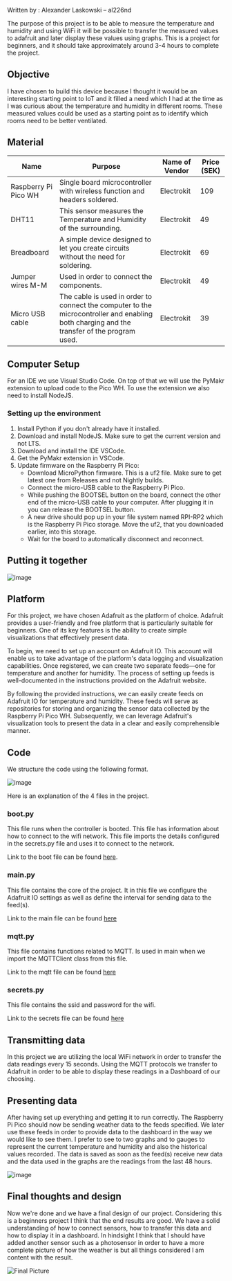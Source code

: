 

Written by : Alexander Laskowski – al226nd
 
The purpose of this project is to be able to measure the temperature and humidity and using WiFi it will be possible to transfer the measured values to adafruit and later display these values using graphs. 
This is a project for beginners, and it should take approximately around 3-4 hours to complete the project.

## Objective

I have chosen to build this device because I thought it would be an interesting starting point to IoT and it filled a need which I had at the time as I was curious about the temperature and humidity in different rooms. These measured values could be used as a starting point as to identify which rooms need to be better ventilated.

## Material

| Name  | Purpose | Name of Vendor | Price (SEK) |
| ------------- | ------------- | ------------- | ------------- |
| Raspberry Pi Pico WH  | Single board microcontroller with wireless function and headers soldered.  | Electrokit  | 109  |
| DHT11  | This sensor measures the Temperature and Humidity of the surrounding.  | Electrokit  | 49  |
| Breadboard | A simple device designed to let you create circuits without the need for soldering.  | Electrokit  | 69  |
| Jumper wires M-M | Used in order to connect the components.  | Electrokit  | 49  |
| Micro USB cable | The cable is used in order to connect the computer to the microcontroller and enabling both charging and the transfer of the program used. | Electrokit  | 39  |


## Computer Setup

For an IDE we use Visual Studio Code. On top of that we will use the PyMakr extension to upload code to the Pico WH. To use the extension we also need to install NodeJS.

### Setting up the environment

1. Install Python if you don't already have it installed.
2. Download and install NodeJS. Make sure to get the current version and not LTS.
3. Download and install the IDE VSCode.
4. Get the PyMakr extension in VSCode.
5. Update firmware on the Raspberry Pi Pico:
   - Download MicroPython firmware. This is a uf2 file. Make sure to get latest one from Releases and not Nightly builds.
   - Connect the micro-USB cable to the Raspberry Pi Pico.
   - While pushing the BOOTSEL button on the board, connect the other end of the micro-USB cable to your computer. After plugging it in you can release the BOOTSEL button.
   - A new drive should pop up in your file system named RPI-RP2 which is the Raspberry Pi Pico storage. Move the uf2, that you downloaded earlier, into this storage.
   - Wait for the board to automatically disconnect and reconnect.

## Putting it together

![image](https://github.com/Lorsted/Creating-a-Temperature-and-Humidity-measuring-device/assets/117736750/4c6a6c5f-f2a2-4fa2-92a5-5ae574689c61)

## Platform

For this project, we have chosen Adafruit as the platform of choice. Adafruit provides a user-friendly and free platform that is particularly suitable for beginners. One of its key features is the ability to create simple visualizations that effectively present data.

To begin, we need to set up an account on Adafruit IO. This account will enable us to take advantage of the platform's data logging and visualization capabilities. Once registered, we can create two separate feeds—one for temperature and another for humidity. The process of setting up feeds is well-documented in the instructions provided on the Adafruit website.

By following the provided instructions, we can easily create feeds on Adafruit IO for temperature and humidity. These feeds will serve as repositories for storing and organizing the sensor data collected by the Raspberry Pi Pico WH. Subsequently, we can leverage Adafruit's visualization tools to present the data in a clear and easily comprehensible manner.

## Code

We structure the code using the following format.

![image](https://github.com/Lorsted/Creating-a-Temperature-and-Humidity-measuring-device/assets/117736750/07bc71eb-ff3c-43c3-920e-0591a82a6471)

Here is an explanation of the 4 files in the project.

### boot.py
This file runs when the controller is booted. This file has information about how to connect to the wifi network. This file imports the details configured in the secrets.py file and uses it to connect to the network.

Link to the boot file can be found [here](https://github.com/Lorsted/Creating-a-Temperature-and-Humidity-measuring-device/blob/main/LNU_Project_Program%20-%20al226nd/boot.py).

### main.py
This file contains the core of the project. It in this file we configure the Adafruit IO settings as well as define the interval for sending data to the feed(s).

Link to the main file can be found [here](https://github.com/Lorsted/Creating-a-Temperature-and-Humidity-measuring-device/blob/main/LNU_Project_Program%20-%20al226nd/main.py)

### mqtt.py
This file contains functions related to MQTT. Is used in main when we import the MQTTClient class from this file.

Link to the mqtt file can be found [here](https://github.com/Lorsted/Creating-a-Temperature-and-Humidity-measuring-device/blob/main/LNU_Project_Program%20-%20al226nd/mqtt.py)

### secrets.py
This file contains the ssid and password for the wifi.

Link to the secrets file can be found [here](https://github.com/Lorsted/Creating-a-Temperature-and-Humidity-measuring-device/blob/main/LNU_Project_Program%20-%20al226nd/secrets.py)

## Transmitting data
In this project we are utilizing the local WiFi network in order to transfer the data readings every 15 seconds. Using the MQTT protocols we transfer to Adafruit in order to be able to display these readings in a Dashboard of our choosing.

## Presenting data
After having set up everything and getting it to run correctly. The Raspberry Pi Pico should now be sending weather data to the feeds specified. We later use these feeds in order to provide data to the dashboard in the way we would like to see them. I prefer to see to two graphs and to gauges to represent the current temperature and humidity and also the historical values recorded. The data is saved as soon as the feed(s) receive new data and the data used in the graphs are the readings from the last 48 hours.

![image](https://github.com/Lorsted/Creating-a-Temperature-and-Humidity-measuring-device/assets/117736750/c88b394d-0b51-4009-bb03-c48709a2a6d9)

## Final thoughts and design

Now we're done and we have a final design of our project. Considering this is a beginners project I think that the end results are good. We have a solid understanding of how to connect sensors, how to transfer this data and how to display it in a dashboard. In hindsight I think that I should have added another sensor such as a photosensor in order to have a more complete picture of how the weather is but all things considered I am content with the result.

![Final Picture](https://github.com/Lorsted/Creating-a-Temperature-and-Humidity-measuring-device/assets/117736750/feb2f01d-82b4-4625-9e88-ed58bab88300)
